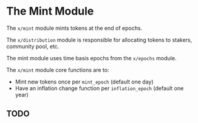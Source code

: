 # The Mint Module

The `x/mint` module mints tokens at the end of epochs.

The `x/distribution` module is responsible for allocating tokens to stakers, community pool, etc.

The mint module uses time basis epochs from the `x/epochs` module.

The `x/mint` module core functions are to:

- Mint new tokens once per `mint_epoch` (default one day)
- Have an inflation change function per `inflation_epoch` (default one year)

## TODO
